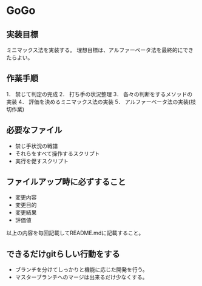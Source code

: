 # GoGo

## 実装目標

ミニマックス法を実装する。
理想目標は、アルファーベータ法を最終的にできたらよい。

## 作業手順

1． 禁じて判定の完成
2． 打ち手の状況整理
3． 各々の判断をするメソッドの実装
4． 評価を決めるミニマックス法の実装
5． アルファーベータ法の実装(枝切作業)

## 必要なファイル

+ 禁じ手状況の戦譜
+ それらをすべて操作するスクリプト
+ 実行を促すスクリプト

## ファイルアップ時に必ずすること

+ 変更内容
+ 変更目的
+ 変更結果
+ 評価値

以上の内容を毎回記載してREADME.mdに記載すること。

## できるだけgitらしい行動をする

+ ブランチを分けてしっかりと機能に応じた開発を行う。
+ マスターブランチへのマージは出来るだけ少なくする。

